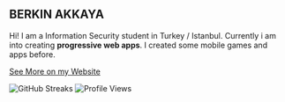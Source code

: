 ## BERKIN AKKAYA

Hi! I am a Information Security student in Turkey / Istanbul. Currently i
am into creating **progressive web apps**. I created some mobile games and
apps before.

[See More on my Website](https://berkinakkaya.github.io)

![GitHub Streaks](https://github-readme-streak-stats.herokuapp.com/?user=berkinakkaya)
![Profile Views](https://gpvc.arturio.dev/berkinakkaya)
